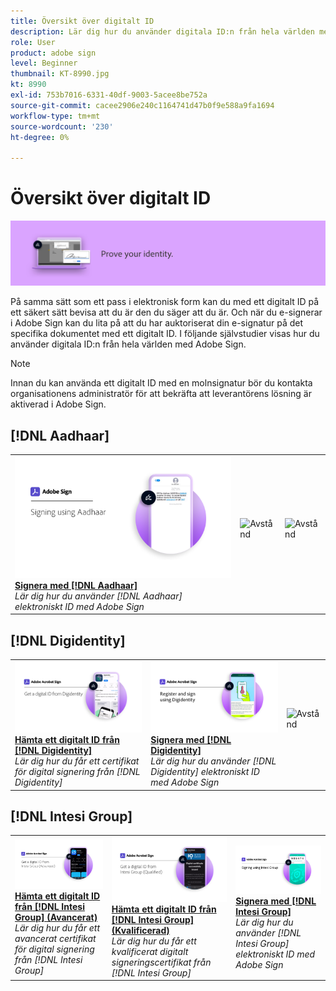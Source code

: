 ```yaml
---
title: Översikt över digitalt ID
description: Lär dig hur du använder digitala ID:n från hela världen med Adobe Sign
role: User
product: adobe sign
level: Beginner
thumbnail: KT-8990.jpg
kt: 8990
exl-id: 753b7016-6331-40df-9003-5acee8be752a
source-git-commit: cacee2906e240c1164741d47b0f9e588a9fa1694
workflow-type: tm+mt
source-wordcount: '230'
ht-degree: 0%

---
```


# Översikt över digitalt ID

![Signera bild med digitalt ID](../assets/Hero-DigitalID.png)

På samma sätt som ett pass i elektronisk form kan du med ett digitalt ID på ett säkert sätt bevisa att du är den du säger att du är. Och när du e-signerar i Adobe Sign kan du lita på att du har auktoriserat din e-signatur på det specifika dokumentet med ett digitalt ID. I följande självstudier visas hur du använder digitala ID:n från hela världen med Adobe Sign.

>[!NOTE]
>
>Innan du kan använda ett digitalt ID med en molnsignatur bör du kontakta organisationens administratör för att bekräfta att leverantörens lösning är aktiverad i Adobe Sign.

## [!DNL Aadhaar]

<table style="table-layout:fixed">
<tr>
 <td>
    <a href="aadhaar-sign.md">
      <img alt="Signera med [!DNL Aadhaar]" src="assets/Aadhaarsign_1280.png" />
    </a>
    <div>
    <a href="aadhaar-sign.md"><strong>Signera med [!DNL Aadhaar]</strong></a>
    </div>
    <em>Lär dig hur du använder [!DNL Aadhaar] elektroniskt ID med Adobe Sign</em>
    <br>
  </td>
  <td>
    <img alt="Avstånd" src="../assets/Whitespacer.png" />
    <div>
    <br>
  </td>
  <td>
    <img alt="Avstånd" src="../assets/Whitespacer.png" />
    <div>
    <br>
  </td>
</tr>
</table>

## [!DNL Digidentity]

<table style="table-layout:fixed">
<tr>
 <td>
    <a href="digidentity-reg.md">
      <img alt="Hämta ett digitalt ID från [!DNL Digidentity]" src="assets/Digidentityreg_1280.png" />
    </a>
    <div>
    <a href="digidentity-reg.md"><strong>Hämta ett digitalt ID från [!DNL Digidentity]</strong></a>
    </div>
    <em>Lär dig hur du får ett certifikat för digital signering från [!DNL Digidentity]</em>
    <br>
  </td>
  <td>
    <a href="digidentity-sign.md">
      <img alt="Signera med [!DNL Digidentity]" src="assets/Digidentitysign_1280.png" />
    </a>
    <div>
    <a href="digidentity-sign.md"><strong>Signera med [!DNL Digidentity]</strong></a>
    </div>
    <em>Lär dig hur du använder [!DNL Digidentity] elektroniskt ID med Adobe Sign</em>
    <br>
  </td>
  <td>
    <img alt="Avstånd" src="../assets/Whitespacer.png" />
    <div>
    <br>
  </td>
</tr>
</table>

## [!DNL Intesi Group]

<table style="table-layout:fixed">
<tr>
  <td>
    <a href="intesi-advanced.md">
      <img alt="Hämta ett elektroniskt ID från Intesi Group (Advanced)" src="assets/IntesiAdvanced_1280.png" />
    </a>
    <div>
    <a href="intesi-advanced.md"><strong>Hämta ett digitalt ID från [!DNL Intesi Group] (Avancerat)</strong></a>
    </div>
    <em>Lär dig hur du får ett avancerat certifikat för digital signering från [!DNL Intesi Group]</em>
    <br>
  </td>
  <td>
    <a href="intesi-qualified.md">
      <img alt="Hämta ett digitalt ID från [!DNL Intesi Group] (Kvalificerad)" src="assets/IntesiQualified_1280.png" />
    </a>
    <div>
    <a href="intesi-qualified.md"><strong>Hämta ett digitalt ID från [!DNL Intesi Group] (Kvalificerad)</strong></a>
    </div>
    <em>Lär dig hur du får ett kvalificerat digitalt signeringscertifikat från [!DNL Intesi Group]</em>
    <br>
  </td>
  <td>
    <a href="intesi-sign.md">
      <img alt="Signera med Intesi Group" src="assets/IntesiSign_1280.png" />
    </a>
    <div>
    <a href="intesi-sign.md"><strong>Signera med [!DNL Intesi Group]</strong></a>
    </div>
    <em>Lär dig hur du använder [!DNL Intesi Group] elektroniskt ID med Adobe Sign</em>
    <br>
  </td>
</tr>
</table>
